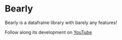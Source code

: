 # Bearly

Bearly is a dataframe library with barely any features!

Follow along its development on [YouTube](https://www.youtube.com/@willayd555)
